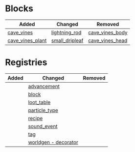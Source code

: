 # Blocks
| Added | Changed | Removed |
|-------|---------|---------|
| [cave_vines](./blocks/cave_vines.json) | [lightning_rod](./blocks/lightning_rod.json) | [cave_vines_body](./blocks/cave_vines_body.json) |
| [cave_vines_plant](./blocks/cave_vines_plant.json) | [small_dripleaf](./blocks/small_dripleaf.json) | [cave_vines_head](./blocks/cave_vines_head.json) |

# Registries
| Added | Changed | Removed |
|-------|---------|---------|
|  | [advancement](./registries/advancement.json) |  |
|  | [block](./registries/block.json) |  |
|  | [loot_table](./registries/loot_table.json) |  |
|  | [particle_type](./registries/particle_type.json) |  |
|  | [recipe](./registries/recipe.json) |  |
|  | [sound_event](./registries/sound_event.json) |  |
|  | [tag](./registries/tag.json) |  |
|  | [worldgen - decorator](./registries/worldgen%20-%20decorator.json) |  |
